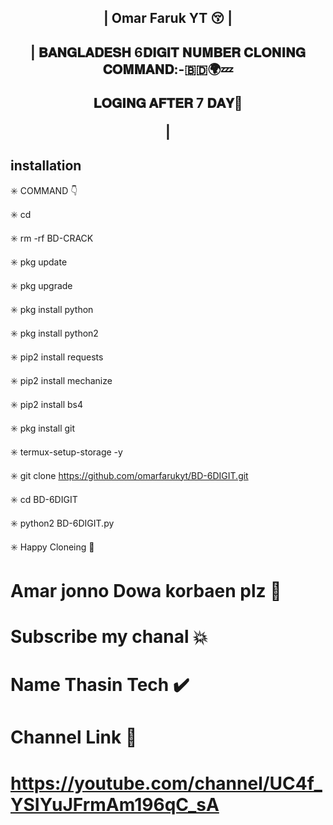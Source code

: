 <h2 align="center"> | Omar Faruk YT 😚 |

<h2 align="center"> | 𝐁𝐀𝐍𝐆𝐋𝐀𝐃𝐄𝐒𝐇 6𝐃𝐈𝐆𝐈𝐓 𝐍𝐔𝐌𝐁𝐄𝐑 𝐂𝐋𝐎𝐍𝐈𝐍𝐆 𝐂𝐎𝐌𝐌𝐀𝐍𝐃:-🇧🇩🌍💤

𝐋𝐎𝐆𝐈𝐍𝐆 𝐀𝐅𝐓𝐄𝐑 7 𝐃𝐀𝐘🤗

|

</p>

 

 

 

## <b>installation</b>

✳️ COMMAND 👇

✳️ cd

✳️ rm -rf BD-CRACK

✳️ pkg update

✳️ pkg upgrade

✳️ pkg install python

✳️ pkg install python2

✳️ pip2 install requests

✳️ pip2 install mechanize

✳️ pip2 install bs4

✳️ pkg install git

✳️ termux-setup-storage -y 

✳️ git clone https://github.com/omarfarukyt/BD-6DIGIT.git

✳️ cd BD-6DIGIT 

✳️ python2 BD-6DIGIT.py

✳️ Happy Cloneing 🤩

# Amar jonno Dowa korbaen plz 🥀


# Subscribe my chanal 💥

# Name Thasin Tech ✔️


# Channel Link 🌈



# https://youtube.com/channel/UC4f_YSIYuJFrmAm196qC_sA

